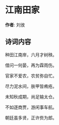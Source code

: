 # 江南田家

**作者**: 刘攽

## 诗词内容

种田江南岸，六月才树秧。

借问一何晏，再为霖雨伤。

官家不爱农，农贫弥自忙。

尽力泥水间，肤甲皆痏疮。

未知秋成期，尚足输太仓。

不如逐商贾，游闲事车航。

朝廷虽多贤，正许赀为郎。

